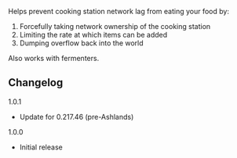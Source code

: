 Helps prevent cooking station network lag from eating your food by:
1. Forcefully taking network ownership of the cooking station
2. Limiting the rate at which items can be added
3. Dumping overflow back into the world

Also works with fermenters.

## Changelog

1.0.1

- Update for 0.217.46 (pre-Ashlands)

1.0.0

- Initial release
